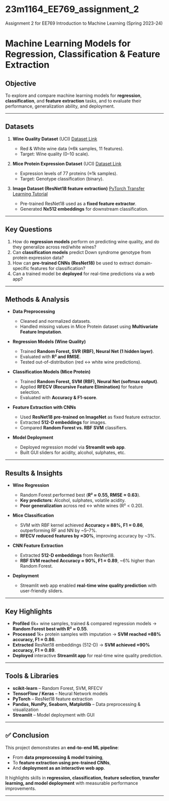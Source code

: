 # 23m1164_EE769_assignment_2
Assignment 2 for EE769 Introduction to Machine Learning (Spring 2023-24)

# Machine Learning Models for Regression, Classification & Feature Extraction

## Objective
To explore and compare machine learning models for **regression**, **classification**, and **feature extraction** tasks, and to evaluate their performance, generalization ability, and deployment.

---

## Datasets
1. **Wine Quality Dataset** (UCI) [Dataset Link](https://archive.ics.uci.edu/ml/datasets/Wine+Quality)
   - Red & White wine data (≈6k samples, 11 features).  
   - Target: Wine quality (0–10 scale).  

2. **Mice Protein Expression Dataset** (UCI)  [Dataset Link](https://archive.ics.uci.edu/ml/datasets/Mice+Protein+Expression)
   - Expression levels of 77 proteins (≈1k samples).  
   - Target: Genotype classification (binary).  

3. **Image Dataset (ResNet18 feature extraction)**  [PyTorch Transfer Learning Tutorial](https://pytorch.org/tutorials/beginner/transfer_learning_tutorial.html)
   - Pre-trained ResNet18 used as a **fixed feature extractor**.  
   - Generated **Nx512 embeddings** for downstream classification.  

---

## Key Questions
1. How do **regression models** perform on predicting wine quality, and do they generalize across red/white wines?  
2. Can **classification models** predict Down syndrome genotype from protein expression data?  
3. How can **pre-trained CNNs (ResNet18)** be used to extract domain-specific features for classification?  
4. Can a trained model be **deployed** for real-time predictions via a web app?  

---

## Methods & Analysis
- **Data Preprocessing**
  - Cleaned and normalized datasets.  
  - Handled missing values in Mice Protein dataset using **Multivariate Feature Imputation**.  

- **Regression Models (Wine Quality)**
  - Trained **Random Forest, SVR (RBF), Neural Net (1 hidden layer)**.  
  - Evaluated with **R² and RMSE**.  
  - Tested out-of-distribution (red ↔ white wine predictions).  

- **Classification Models (Mice Protein)**
  - Trained **Random Forest, SVM (RBF), Neural Net (softmax output)**.  
  - Applied **RFECV (Recursive Feature Elimination)** for feature selection.  
  - Evaluated with **Accuracy & F1-score**.  

- **Feature Extraction with CNNs**
  - Used **ResNet18 pre-trained on ImageNet** as fixed feature extractor.  
  - Extracted **512-D embeddings** for images.  
  - Compared **Random Forest vs. RBF SVM** classifiers.  

- **Model Deployment**
  - Deployed regression model via **Streamlit web app**.  
  - Built GUI sliders for acidity, alcohol, sulphates, etc.  

---

## Results & Insights
- **Wine Regression**
  - Random Forest performed best (**R² ≈ 0.55, RMSE ≈ 0.63**).  
  - **Key predictors**: Alcohol, sulphates, volatile acidity.  
  - **Poor generalization** across red ↔ white wines (R² < 0.20).  

- **Mice Classification**
  - SVM with RBF kernel achieved **Accuracy ≈ 88%, F1 ≈ 0.86**, outperforming RF and NN by ~5–7%.  
  - **RFECV reduced features by ≈30%**, improving accuracy by ~3%.  

- **CNN Feature Extraction**
  - Extracted **512-D embeddings** from ResNet18.  
  - **RBF SVM reached Accuracy ≈ 90%, F1 ≈ 0.89**, ~6% higher than Random Forest.  

- **Deployment**
  - Streamlit web app enabled **real-time wine quality prediction** with user-friendly sliders.  

---

## Key Highlights
- **Profiled** 6k+ wine samples, trained & compared regression models → **Random Forest best with R² ≈ 0.55**.  
- **Processed** 1k+ protein samples with imputation → **SVM reached ≈88% accuracy, F1 ≈ 0.86**.  
- **Extracted** ResNet18 embeddings (512-D) → **SVM achieved ≈90% accuracy, F1 ≈ 0.89**.  
- **Deployed** interactive **Streamlit app** for real-time wine quality prediction.  

---

## Tools & Libraries
- **scikit-learn** – Random Forest, SVM, RFECV  
- **TensorFlow / Keras** – Neural Network models  
- **PyTorch** – ResNet18 feature extraction  
- **Pandas, NumPy, Seaborn, Matplotlib** – Data preprocessing & visualization  
- **Streamlit** – Model deployment with GUI  

---

## ✅ Conclusion
This project demonstrates an **end-to-end ML pipeline**:  
- From **data preprocessing & model training**,  
- To **feature extraction using pre-trained CNNs**,  
- And **deployment as an interactive web app**.  

It highlights skills in **regression, classification, feature selection, transfer learning, and model deployment** with measurable performance improvements.  

---

